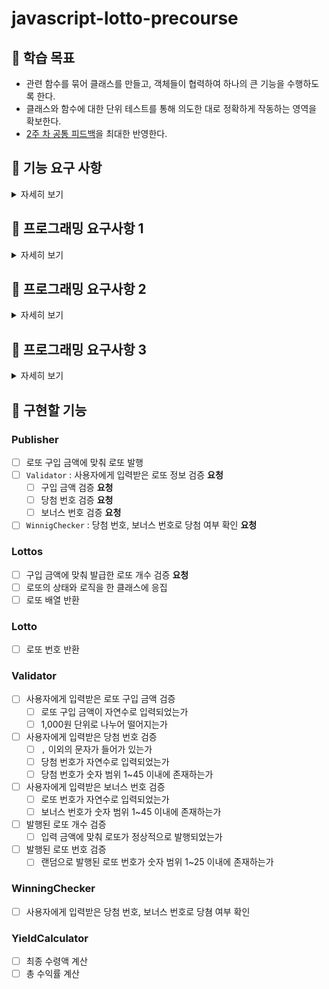 # javascript-lotto-precourse
## 📁 학습 목표
- 관련 함수를 묶어 클래스를 만들고, 객체들이 협력하여 하나의 큰 기능을 수행하도록 한다.
- 클래스와 함수에 대한 단위 테스트를 통해 의도한 대로 정확하게 작동하는 영역을 확보한다.
- [2주 차 공통 피드백](https://docs.google.com/document/d/104gNJBpcn1Xc6UxhZaCcYucaxEQZVR8G1T9-HUPdJBo/edit?usp=sharing)을 최대한 반영한다.

</aside>

## 📁 기능 요구 사항
<details>
<summary>자세히 보기</summary>

> 간단한 로또 발매기를 구현한다.

- 로또 번호의 숫자 범위는 1~45까지이다.

- 1개의 로또를 발행할 때 중복되지 않는 6개의 숫자를 뽑는다.

- 당첨 번호 추첨 시 중복되지 않는 숫자 6개와 보너스 번호 1개를 뽑는다.

- 당첨은 1등부터 5등까지 있다. 당첨 기준과 금액은 아래와 같다.

    - 1등: 6개 번호 일치 / 2,000,000,000원

    - 2등: 5개 번호 + 보너스 번호 일치 / 30,000,000원

    - 3등: 5개 번호 일치 / 1,500,000원

    - 4등: 4개 번호 일치 / 50,000원

    - 5등: 3개 번호 일치 / 5,000원

- 로또 구입 금액을 입력하면 구입 금액에 해당하는 만큼 로또를 발행해야 한다.

- 로또 1장의 가격은 1,000원이다.

- 당첨 번호와 보너스 번호를 입력받는다.

- 사용자가 구매한 로또 번호와 당첨 번호를 비교하여 당첨 내역 및 수익률을 출력하고 로또 게임을 종료한다.

- 사용자가 잘못된 값을 입력할 경우 "[ERROR]"로 시작하는 메시지와 함께 `Error`를 발생시키고 해당 메시지를 출력한 다음 해당 지점부터 다시 입력을 받는다.

</details>

## 📁 프로그래밍 요구사항 1
<details>
<summary>자세히 보기</summary>

- Node.js 20.17.0 버전에서 실행 가능해야 한다.
- 프로그램 실행의 시작점은 `App.js`의 `run()`이다.
- `package.json` 파일은 변경할 수 없으며, **제공된 라이브러리와 스타일 라이브러리 이외의 외부 라이브러리는 사용하지 않는다.**
- 프로그램 종료 시 `process.exit()`를 호출하지 않는다.
- 프로그래밍 요구 사항에서 달리 명시하지 않는 한 파일, 패키지 등의 이름을 바꾸거나 이동하지 않는다.
- 자바스크립트 코드 컨벤션을 지키면서 프로그래밍한다.
    - 기본적으로 [JavaScript Style Guide](https://github.com/woowacourse/woowacourse-docs/tree/main/styleguide/javascript)를 원칙으로 한다.

</details>

## 📁 프로그래밍 요구사항 2
<details>
<summary>자세히 보기</summary>

-  indent(인덴트, 들여쓰기) depth를 3이 넘지 않도록 구현한다. 2까지만 허용한다.
    - 예를 들어 while문 안에 if문이 있으면 들여쓰기는 2이다.
    - 힌트: indent(인덴트, 들여쓰기) depth를 줄이는 좋은 방법은 함수(또는 메서드)를 분리하면 된다.

- 3항 연산자를 쓰지 않는다.
- 함수(또는 메서드)가 한 가지 일만 하도록 최대한 작게 만들어라.
- Jest를 이용하여 정리한 기능 목록이 정상적으로 작동하는지 테스트 코드로 확인한다.

    - 테스트 도구 사용법이 익숙하지 않다면 아래 문서를 참고하여 학습한 후 테스트를 구현한다.

        - [Using Matchers](https://jestjs.io/docs/using-matchers)

        - [Testing Asynchronous Code](https://jestjs.io/docs/asynchronous)

        - [Jest로 파라미터화 테스트하기: test.each(), describe.each()](https://www.daleseo.com/jest-each)

</details>

## 📁 프로그래밍 요구사항 3
<details>
<summary>자세히 보기</summary>

- 함수(또는 메서드)의 길이가 15라인을 넘어가지 않도록 구현한다.
    - 함수(또는 메서드)가 한 가지 일만 잘 하도록 구현한다.
    
- else를 지양한다.
    - 때로는 if/else, when문을 사용하는 것이 더 깔끔해 보일 수 있다. 어느 경우에 쓰는 것이 적절할지 스스로 고민해 본다.

    - 힌트: if 조건절에서 값을 return하는 방식으로 구현하면 else를 사용하지 않아도 된다.

- 구현한 기능에 대한 단위 테스트를 작성한다. 단, UI(System.out, System.in, Scanner) 로직은 제외한다.
    - 단위 테스트 작성이 익숙하지 않다면 `LottoTest`를 참고하여 학습한 후 테스트를 작성한다.
</details>

## 📁 구현할 기능
### Publisher
- [ ] 로또 구입 금액에 맞춰 로또 발행
- [ ] `Validator` : 사용자에게 입력받은 로또 정보 검증 **요청**
    - [ ] 구입 금액 검증 **요청**
    - [ ] 당첨 번호 검증 **요청**
    - [ ] 보너스 번호 검증 **요청**
- [ ] `WinnigChecker` : 당첨 번호, 보너스 번호로 당첨 여부 확인 **요청**

### Lottos
- [ ] 구입 금액에 맞춰 발급한 로또 개수 검증 **요청**
- [ ] 로또의 상태와 로직을 한 클래스에 응집
- [ ] 로또 배열 반환

### Lotto
- [ ] 로또 번호 반환

### Validator
- [ ] 사용자에게 입력받은 로또 구입 금액 검증
    - [ ] 로또 구입 금액이 자연수로 입력되었는가
    - [ ] 1,000원 단위로 나누어 떨어지는가
- [ ] 사용자에게 입력받은 당첨 번호 검증
    - [ ] `,` 이외의 문자가 들어가 있는가
    - [ ] 당첨 번호가 자연수로 입력되었는가
    - [ ] 당첨 번호가 숫자 범위 1~45 이내에 존재하는가
- [ ] 사용자에게 입력받은 보너스 번호 검증
    - [ ] 로또 번호가 자연수로 입력되었는가
    - [ ] 보너스 번호가 숫자 범위 1~45 이내에 존재하는가
- [ ] 발행된 로또 개수 검증
    - [ ] 입력 금액에 맞춰 로또가 정상적으로 발행되었는가
- [ ] 발행된 로또 번호 검증
    - [ ] 랜덤으로 발행된 로또 번호가 숫자 범위 1~25 이내에 존재하는가

### WinningChecker
- [ ] 사용자에게 입력받은 당첨 번호, 보너스 번호로 당쳠 여부 확인

### YieldCalculator
- [ ] 최종 수령액 계산
- [ ] 총 수익률 계산
